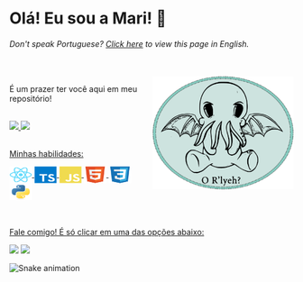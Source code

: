 <h1> Olá! Eu sou a Mari! 👋 </h1>

<h6> Don't speak Portuguese? <a href="https://github.com/marianapcorrea/marianapcorrea/blob/master/README-en.md#hi-im-mari-">Click here</a> to view this page in English.</h6>
</br>
<div>
<img width="250" align="right" alt="cute-cthulhu" src="https://github.com/marianapcorrea/marianapcorrea/blob/master/cute-cthulhu.png">
</div>
<p> </p>
<p>É um prazer ter você aqui em meu repositório!</p>
</br>

<div>
  <a href="https://github.com/marianapcorrea">
  <img height="180em" src="https://github-readme-stats.vercel.app/api?username=marianapcorrea&show_icons=true&theme=midnight-purple&include_all_commits=false&count_private=true"/>
  <img height="180em" src="https://github-readme-stats.vercel.app/api/top-langs/?username=marianapcorrea&layout=compact&langs_count=7&theme=midnight-purple&hide=shell"/>
</div>
<div style="display: inline_block"><br>
  <p>Minhas habilidades: </p>
  <img align="center" alt="Mari-React" height="30" width="40" src="https://raw.githubusercontent.com/devicons/devicon/master/icons/react/react-original.svg">
  <img align="center" alt="Mari-TypeScript" height="30" width="40" src="https://raw.githubusercontent.com/devicons/devicon/master/icons/typescript/typescript-original.svg">
  <img align="center" alt="Mari-Js" height="30" width="40" src="https://raw.githubusercontent.com/devicons/devicon/master/icons/javascript/javascript-plain.svg">
  <img align="center" alt="Mari-HTML" height="30" width="40" src="https://raw.githubusercontent.com/devicons/devicon/master/icons/html5/html5-original.svg">
  <img align="center" alt="Mari-CSS" height="30" width="40" src="https://raw.githubusercontent.com/devicons/devicon/master/icons/css3/css3-original.svg">
  <img align="center" alt="Mari-Python" height="30" width="40" src="https://raw.githubusercontent.com/devicons/devicon/master/icons/python/python-original.svg">
</div>
</br>
</br>
 
<div> 
  <p> Fale comigo! É só clicar em uma das opções abaixo: </p>
  <a href = "mailto:mpcs270391@gmail.com"><img src="https://img.shields.io/badge/-Gmail-%23333?style=for-the-badge&logo=gmail&logoColor=white" target="_blank" alt'mpcs270391@gmail.com'></a>
  <a href="https://www.linkedin.com/in/marianapcorrea/" target="_blank"><img src="https://img.shields.io/badge/-LinkedIn-%230077B5?style=for-the-badge&logo=linkedin&logoColor=white" target="_blank"></a> 
  
![Snake animation](https://github.com/marianapcorrea/marianapcorrea/blob/output/github-contribution-grid-snake.svg)
</div>
